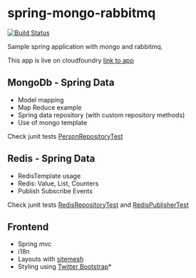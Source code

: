 spring-mongo-rabbitmq
=====================
[![Build Status](https://secure.travis-ci.org/lukasz-kaniowski/spring-mongo-rabbitmq.png)](http://secure.travis-ci.org/lukasz-kaniowski/spring-mongo-rabbitmq)


Sample spring application with mongo and rabbitmq. 

This app is live on cloudfoundry [link to app][2]

## MongoDb - Spring Data

* Model mapping
* Map Reduce example
* Spring data repository (with custom repository methods)
* Use of mongo template

Check junit tests [PersonRepositoryTest][1]

## Redis - Spring Data

* RedisTemplate usage
* Redis: Value, List, Counters
* Publish Subscribe Events

Check junit tests [RedisRepositoryTest][5] and [RedisPublisherTest][6]

## Frontend 

* Spring mvc
* i18n 
* Layouts with [sitemesh][3]
* Styling using [Twitter Bootstrap][4]* 


[1]: ./blob/master/src/test/java/com/lkan/sample/mongo/repository/PersonRepositoryTest.java
[2]: http://ukasz-spring.cloudfoundry.com/
[3]: http://wiki.sitemesh.org/display/sitemesh/Home
[4]: http://twitter.github.com/bootstrap/
[5]: ./blob/master/src/test/java/com/lkan/sample/redis/RedisPublisherTest.java
[6]: ./blob/master/src/test/java/com/lkan/sample/redis/RedisRepositoryTest.java

	

